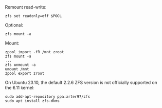 
Remount read-write:

`zfs set readonly=off $POOL`

Optional:

`zfs mount -a`

Mount:

```
zpool import -fR /mnt zroot
zfs mount -a
...
zfs unmount -a
umount /mnt
zpool export zroot
```

On Ubuntu 23.10, the default 2.2.6 ZFS version is not officially supported on the 6.11 kernel:

```
sudo add-apt-repository ppa:arter97/zfs
sudo apt install zfs-dkms
```
